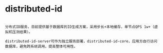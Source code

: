 # distributed-id

```text

分布式ID服务，目前提供基于数据库的ID生成方案，采用步长+本地缓存，单节点QPS 1w+（虚拟机压测结果）。

distributed-id-server可作为独立服务部署，distributed-id-core，应用方自行访问数据库，避免跨系统调用，提高整体可用性。

```